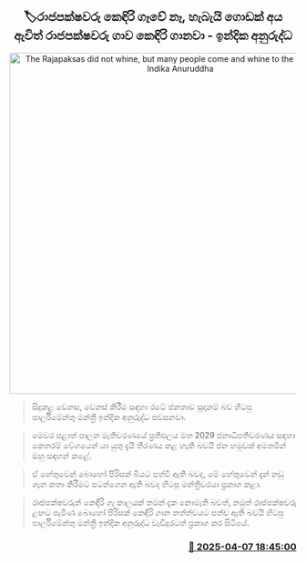 <p align='center'><b><h2 align='center' title='The Rajapaksas did not whine, but many people come and whine to the Rajapaksas - Indika Anuruddha'>🏷රාජපක්ෂවරු කෙඳිරි ගෑවේ නෑ, හැබැයි ගොඩක් අය ඇවිත් රාජපක්ෂවරු ගාව කෙඳිරි ගානවා - ඉන්දික අනුරුද්ධ</h2></b></p>
<p align='center'><img src='https://helakuru.sgp1.cdn.digitaloceanspaces.com/esana/images/lib/indika-anurudhdha-new.jpg' width='600' alt='The Rajapaksas did not whine, but many people come and whine to the Rajapaksas - Indika Anuruddha'></p>

> සිදුකළ වෙනස, වෙනස් කිරීම සඳහා රටේ ජනතාව සූදානම් බව හිටපු පාර්ලිමේන්තු මන්ත්‍රී ඉන්දික අනුරුද්ධ පවසනවා.

> මෙවර පළාත් පාලන මැතිවරණයේ ප්‍රතිඵලය මත 2029 ජනාධිපතිවරණය සඳහා කෙතරම් වේගයෙන් යා යුතු දැයි තීරණය කළ හැකි බවයි ජන හමුවක් අමතමින් ඔහු සඳහන් කළේ.

> ඒ හේතුවෙන් බොහෝ පිරිසක් බියට පත්වී ඇති බවද, මේ හේතුවෙන් දැන් නඩු ගැන කතා කිරීමට පටන්ගෙන ඇති බවද හිටපු මන්ත්‍රීවරයා ප්‍රකාශ කළා.

> රාජපක්ෂවරුන් කෙඳිරි ගෑ කාලයක් තමන් දැක නොමැති බවත්, නමුත් රාජපක්ෂවරු ළඟට පැමිණ බොහෝ පිරිසක් කෙඳිරි ගාන තත්ත්වයට පත්ව ඇති බවයි හිටපු පාර්ලිමේන්තු මන්ත්‍රී ඉන්දික අනුරුද්ධ වැඩිදුරටත් ප්‍රකාශ කර සිටියේ.



<h3 align='right'><a href='https://www.helakuru.lk/esana/p/109043/'>📅 2025-04-07 18:45:00</a></h3>

